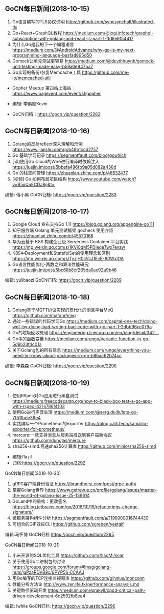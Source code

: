 ## GoCN每日新闻(2018-10-15)

1. Go语言编写的TLS协议说明 https://github.com/syncsynchalt/illustrated-tls
2. Go+React+GraphQL教程 https://medium.com/@logi.infotech/graphql-subscription-with-golang-and-react-js-part-1-ffd8e9f54417
3. 为什么Go是我的下一个编程语言 https://medium.com/@AndroidAdvance/why-go-is-my-next-programming-language-baafad895d50
4. Gomock让单元测试更容易 https://medium.com/@duythhuynh/gomock-unit-testing-made-easy-b59a0e947ba7
5. Go实现的备份/恢复Memcache工具 https://github.com/me-io/memcached-util

* Gopher Meetup 第四站上海站：https://www.bagevent.com/event/shgopher

* 编辑: 李俱顺Kevin
* GoCN归档：https://gocn.vip/question/2282

## GoCN每日新闻(2018-10-16)

1. Golang的反射reflect深入理解和示例 https://www.jianshu.com/p/b46b1ccd2757
2. Go 基础学习记录 https://segmentfault.com/blog/gowhich
3. [译]使用Go Cloud的Wire进行编译时依赖注入  https://juejin.im/post/5bbefa496fb9a05d082a430d
4. Go 的栈空间管理 https://zhuanlan.zhihu.com/p/46532477
5. [视频] Go 如何布局项目结构 https://www.youtube.com/watch?v=B5oQnECDJ8g&t=

编辑: 傅小黑
GoCN归档: https://gocn.vip/question/2283

## GoCN每日新闻(2018-10-17)

1. Google Cloud 宣布支持Go 1.11 https://blog.golang.org/appengine-go111
2. 知乎服务端 Golang 单元测试框架 gocheck 使用介绍 https://zhuanlan.zhihu.com/p/45570168
3. 华为云基于 K8S 构建企业级 Serverless Container 平台实践 https://mp.weixin.qq.com/s/1KVl0qM5PDIeqeTwx7evaw
4. K8S中Deployment和StatefulSet的使用理念和区别 https://mp.weixin.qq.com/s/TyzjH0cVcJ1EcE-60WxIOA
5. Go语言性能优化-两数之和算法性能研究 https://juejin.im/post/5bc68b8cf265da0ae92a9b46

编辑: yulibaozi
GoCN归档: https://gocn.vip/question/2289


## GoCN每日新闻(2018-10-18)

1. Golang基于MQTT协议实现的现代化的消息平台MeQ https://github.com/mafanr/meq
2. 通过一些错误的代码学习Go https://medium.com/capital-one-tech/doing-well-by-doing-bad-writing-bad-code-with-go-part-1-2dbb96ce079a
3. Go的垃圾回收处理 https://engineering.linecorp.com/en/blog/detail/342　
4. Go中的函数变量 https://medium.com/rungo/variadic-function-in-go-5d9b23f4c01a
5. 关于Golang包的所有信息 https://medium.com/rungo/everything-you-need-to-know-about-packages-in-go-b8bac62b74cc

编辑: 李森森
GoCN归档: https://gocn.vip/question/2290

## GoCN每日新闻(2018-10-19)

1. 使用RSpec对Go应用进行黑盒测试 https://medium.freecodecamp.org/how-to-black-box-test-a-go-app-with-rspec-421e786f4103
2. 使用Go进行声音处理 https://medium.com/@serg.dudk/lets-go-7f51fbde36e4
3. 实践编写一个Prometheus的exporter https://blog.callr.tech/kamailio-exporter-for-prometheus/
4. mercure:一款支持消息从服务端推送到客户端新协议 https://github.com/dunglas/mercure
5. sha256-simd:高速sha256计算库 https://github.com/minio/sha256-simd

* 编辑:Razil
* 归档:https://gocn.vip/question/2292

GoCN每日新闻(2018-10-20)

1. gRPC客户端身份验证 https://jbrandhorst.com/post/grpc-auth/
2. 掌握Golang世界 https://www.getrevue.co/profile/golang/issues/master-the-world-of-golang-issue-25-139614
3. GoLand中的重构：更改签名 https://blog.jetbrains.com/go/2018/10/19/refactorings-change-signature/
4. 微服务架构组件分析 https://segmentfault.com/a/1190000016744430
5. 可组合的GIF效应CLI https://github.com/sgreben/yeetgif

编辑:马怀博 
GoCN归档 https://gocn.vip/question/2295

GoCN每日新闻(2018-10-21)

1. 小米开源的SQL优化工具 https://github.com/XiaoMi/soar
2. 关于使用Go二进制包的讨论 https://groups.google.com/forum/#!msg/golang-nuts/juPzaRDVB9c/6PYP56-0CAAJ
3. 用Go编写的TCP连接监视器库 https://github.com/gihnius/monconn
4. 性能分析方法论 http://www.zenlife.tk/performance-analysis.md
5. 关键路径驱动开发 https://medium.com/@rakyll/cpdd-critical-path-driven-development-6c2592fb8ea4

编辑: lwhile
GoCN归档:  https://gocn.vip/question/2296
